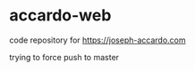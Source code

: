 # accardo-web

<!-- ![](https://github.com/accardo-art/accardo-web/workflows/build/badge.svg) -->

code repository for https://joseph-accardo.com

trying to force push to master